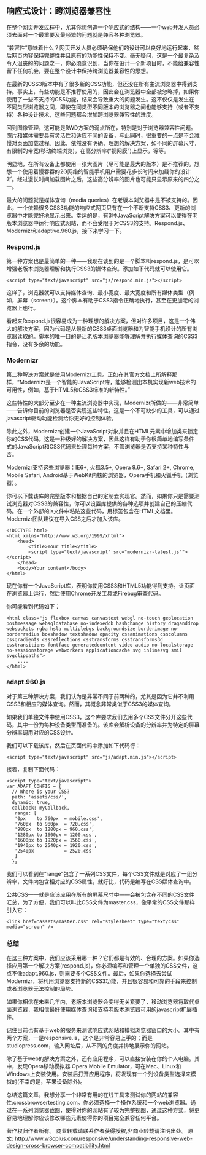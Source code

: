 ## 响应式设计：跨浏览器兼容性

在整个网页开发过程中，尤其你想创造一个响应式的结构——一个web开发人员必须去面对一个最重要及最频繁的问题就是兼容各种浏览器。

“兼容性”意味着什么？网页开发人员必须确保他们的设计可以良好地运行起来，然后网页内容保持完整性并且原有的功能性保持不变。毫无疑问，这是一个最复杂及令人沮丧的的问题之一，你必须意识到，当你在设计一个新项目时，不能给兼容性留下任何机会，要在整个设计中保持跨浏览器兼容性的思想。

在最新的CSS3版本中有了很多新的CSS功能，但还没在所有主流浏览器中得到支持。事实上，有些功能是不推荐使用的，因此会在浏览器中全部被忽略掉，如果你使用了一些不支持的CSS功能，结果会导致重大的问题发生。这不仅仅是发生在不同类型浏览器之间，即使在同类型不同版本的浏览器之间也能够支持（或者不支持）各种设计技术，这些问题都会增加跨浏览器兼容性的难度。

回到图像管理，这可能是RWD方案的弱点所在，特别是对于浏览器兼容性问题。照片和媒体需要具有灵活性和适应不同的设备，与此同时，很重要的一点是不会减慢对页面加载过程。因此，依然没有明确、理想的解决方案，如不同的屏幕尺寸，有限制的带宽(移动终端浏览)，在高分辨率(“视网膜”)上显示，等等。

明显地，在所有设备上都使用一张大图片（尽可能是最大的版本）是不推荐的。想想一个使用着慢吞吞的2G网络的智能手机用户需要花多长时间来加载你的设计吖。经过漫长时间加载图片之后，这些高分辨率的图片也可能只显示原来的四分之一。

最大的问题就是媒体查询（media queries）在老版本浏览器中是不被支持的。因此，一个依赖很多CSS3功能的响应式网页只有在一个不断支持CSS3、更新的浏览器中才能完好地显示出来。幸运的是，有3种JavaScript解决方案可以使得在老版本浏览器中运行响应式网站，而不会受限于对CSS3的支持。Respond.js、Modernizr和adaptive.960.js，接下来学习一下。

### Respond.js

第一种方案也是最简单的一种——我现在谈到的是一个脚本叫respond.js，是可以增强老版本浏览器理解和执行CSS3的媒体查询。添加如下代码就可以使用它。

```
<script type="text/javascript" src="js/respond.min.js"></script>
```

这样子，浏览器就可以支持媒体查询、最小宽度、最大宽度和所有媒体类型（例如，屏幕（screen））。这个脚本有助于CSS3指令正确地执行，甚至在更加老的浏览器上也行。

看起来Respond.js很容易成为一种理想的解决方案，但对许多项目，这是一个伟大的解决方案，因为代码是从最新的CSS3桌面浏览器和为智能手机设计的所有浏览器读取的。脚本的唯一目的是让老版本浏览器能够理解并执行媒体查询的CSS3指令，没有多余的功能。

### Modernizr

第二种解决方案就是使用Modernizr工具。正如在其官方文档上所解释那样，“Modernizr是一个智能的JavaScript库，能够检测出本机实现新web技术的可用性，例如，基于HTML5和CSS3标准的新特性。”

这些特性的大部分至少在一种主流浏览器中实现，Modernizr所做的——非常简单——告诉你目前的浏览器是否实现这些特性。这是一个不可缺少的工具，可以通过javascript驱动功能检测给你更好的控制体验。

除此之外，Modernizr创建一个JavaScript对象并且在HTML元素中增加类来锁定你的CSS代码。这是一种极好的解决方案，因此这样有助于你很简单地编写条件式的JavaScript和CSS代码来处理每种方案，不管浏览器是否支持某种特性与否。

Modernizr支持这些浏览器：IE6+, 火狐3.5+, Opera 9.6+, Safari 2+, Chrome, Mobile Safari, Android基于WebKit内核的浏览器，Opera手机和火狐手机（浏览器）。

你可以下载该库的完整版本和根据自己的定制去实现它。然而，如果你只是需要测试浏览器对CSS3的兼容性，你可以设置库提供的各种选项并创建自己的压缩代码。在一个外部的js文件中粘贴这些代码，用标签包含在HTML文档里。Modernizr团队建议在导入CSS之后才加入该库。

```
<!DOCTYPE html>
<html xmlns="http://www.w3.org/1999/xhtml">
    <head>
        <title>Your title</title>
        <script type="text/javascript" src="modernizr-latest.js""></script>
    </head>
    <body>Your content</body>
</html>
```

现在你有一个JavaScript库，表明你使用CSS3和HTML5功能得到支持。让页面在浏览器上运行，然后使用Chrome开发工具或Firebug审查代码。

你可能看到代码如下：

```
<html class="js flexbox canvas canvastext webgl no-touch geolocation postmessage websqldatabase no-indexeddb hashchange history draganddrop websockets rgba hsla multiplebgs backgroundsize borderimage no-borderradius boxshadow textshadow opacity cssanimations csscolumns cssgradients cssreflections csstransforms csstransforms3d csstransitions fontface generatedcontent video audio no-localstorage no-sessionstorage webworkers applicationcache svg inlinesvg smil svgclippaths">
    ....
</html> 
```

### adapt.960.js

对于第三种解决方案，我们认为是非常不同于前两种的，尤其是因为它并不利用CSS3和相应的媒体查询。然而，其概念非常类似于CSS3的媒体查询。

如果我们单独文件中使用CSS3，这个库要求我们去用多个CSS文件分开这些代码，其中一份为每种设备类型而准备的。该库会解析设备的分辨率并为特定的屏幕分辨率调用对应的CSS设计。

我们可以下载该库，然后在页面代码中添加如下代码行：

```
<script type="text/javascript" src="js/adapt.min.js"></script>
```

接着，复制下面代码：

```
<script type="text/javascript">
var ADAPT_CONFIG = {
  // Where is your CSS?   
  path: 'assets/css/',     
  dynamic: true,     
  callback: myCallback,    
   range: [     
   '0px    to 760px  = mobile.css',     
   '760px  to 980px  = 720.css',     
   '980px  to 1280px = 960.css',     
   '1280px to 1600px = 1200.css',     
   '1600px to 1920px = 1560.css',     
   '1940px to 2540px = 1920.css',     
   '2540px           = 2520.css'   
   ] 
  };
 ```

我们可以看到在“range”包含了一系列CSS文件，每个CSS文件就是对应了一组分辨率，文件内包含相对应的CSS属性，就好比，代码是编写在CSS媒体查询中。

公共CSS——就是应该应用在所有的屏幕尺寸中——会被包含在不同的CSS文件汇总，为了方便，我们可以叫此CSS文件为master.css，像平常的CSS文件那样引入它：

```
<link href="assets/master.css" rel="stylesheet" type="text/css" media="screen" />
```

### 总结

在这三种方案中，我们应该采用哪一种？它们都是有效的、合理的方案。如果你选择应用第一个解决方案(respond.js)，你必须编写和管理一个单独的CSS文件，这点不像adapt.960.js，则需要多个CSS文件。最后，如果你选择去尝试Modernizr，将利用浏览器支持新的CSS3功能，并且很容易和可靠的手段来控制或者浏览器无法控制的局势。

如果你相信在未来几年内，老版本浏览器会变得无关紧要了，移动浏览器将取代桌面浏览器，我相信最好使用媒体查询和支持老版本浏览器可用的javascript扩展插件。

记住目前也有基于web的服务来测试响应式网站和模拟浏览器窗口的大小。其中有两个方案，一是responsive.is，这个是非常容易上手的；而是studiopress.com，输入网址后，从不同的角度并排地展示你的网站。

除了基于web的解决方案之外，还有应用程序，可以直接安装在你的个人电脑。其中，发现Opera移动模拟器 Opera Mobile Emulator，可在Mac、Linux和Windows上安装使用。安装后打开应用程序，将发现有一个列设备类型选择来模拟的(不幸的是，苹果设备除外)。

总结这篇文章，我想分享一个非常有用的在线工具来测试你的网站的兼容性:crossbrowsertesting.com。你必须选择一个操作系统和一个web浏览器。通过在一系列浏览器截图，使得对你的网站有了较为完整视图，通过这种方式，将更容易地理解你应该修改哪些元素使得你的项目完全兼容任何平台。

著作权归作者所有。
商业转载请联系作者获得授权,非商业转载请注明出处。
原文: http://www.w3cplus.com/responsive/understanding-responsive-web-design-cross-browser-compatibility.html
